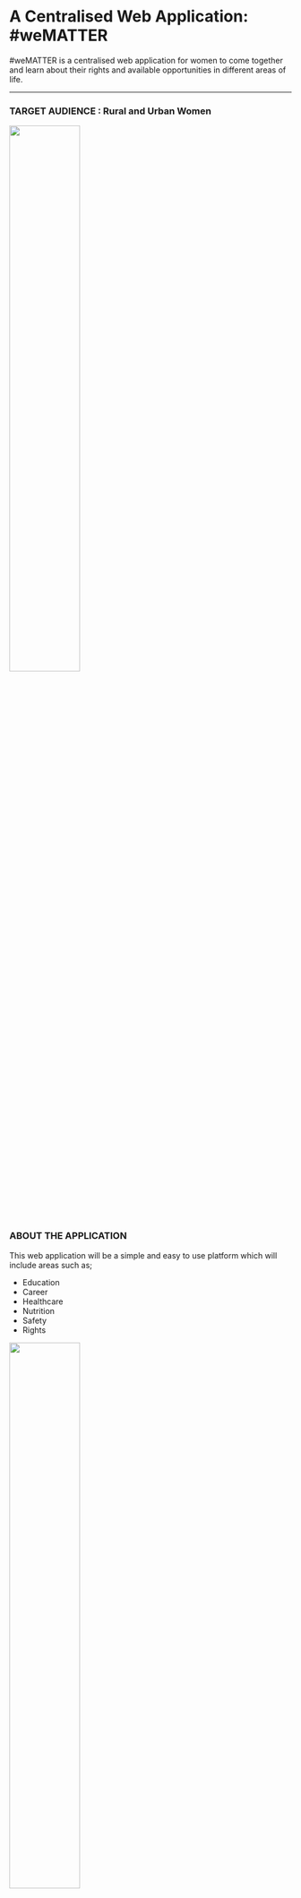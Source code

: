 # A Centralised Web Application: #weMATTER

#weMATTER is a centralised web application for women to come together and learn about their rights and available opportunities in different areas of life.
<hr>

### TARGET AUDIENCE : Rural and Urban Women
<img src="https://economictimes.indiatimes.com/thumb/msid-70002358,width-1200,height-900,resizemode-4,imgsize-433226/2.jpg?from=mdr" width = 50%>


### ABOUT THE APPLICATION

This web application will be a simple and easy to use platform which will include areas such as;
- Education
- Career
- Healthcare
- Nutrition
- Safety
- Rights

<img src="https://spoindia.org/wp-content/uploads/2017/04/is-women-empowerment.jpg" width = 50%>

### BASIC STRUCTURE


> *CONTENT DIVISION*

We have divided the content into various categories as stated above. The content, for each category, will be designed in such a way that it is easy to access and comprehend.
For an example, let's explore the Education Category.

*EDUCATION*

Education is one the most crucial factors in the development of person’s life.
To increase the impact of education, we will provide women with the available
resources, scholarships, schemes and facilities by the Government of India.
Information and contact details of nearby schools and colleges will be integrated in
the website via Geolocation API.

<hr>


### MORE INFORMATION

To know more about the project, check out the YouTube video at https://www.youtube.com

### CONTACT

In case of any suggestions or enquires, feel free to reach out to the contributors.
